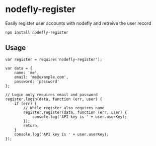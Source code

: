 # nodefly-register

Easily register user accounts with nodefly and retreive the user record

	npm install nodefly-register

## Usage

	var register = require('nodefly-register');

	var data = {
		name: 'me',
		email: 'me@example.com',
		password: 'password'
	};

	// Login only requires email and password
	register.login(data, function (err, user) {
		if (err) {
			// While register also requires name
			register.register(data, function (err, user) {
				console.log('API key is ' + user.userKey);
			});
			return;
		}
		console.log('API key is ' + user.userKey);
	});